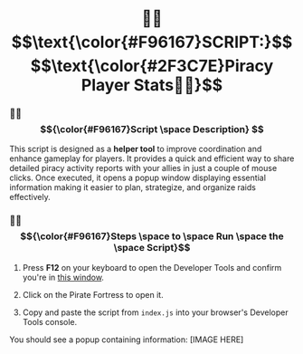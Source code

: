 <div align="center">

# 🏴‍☠️ $$\text{\color{#F96167}SCRIPT:}$$ $$\text{\color{#2F3C7E}Piracy Player Stats🏴‍☠️}$$

</div>

### 🏴‍☠️ $${\color{#F96167}Script \space Description} $$
This script is designed as a **helper tool** to improve coordination and enhance gameplay for players. It provides a quick and efficient way to share detailed piracy activity reports with your allies in just a couple of mouse clicks. Once executed, it opens a popup window displaying essential information making it easier to plan, strategize, and organize raids effectively.


### 🏴‍☠️ $${\color{#F96167}Steps \space to \space Run \space the \space Script}$$
1. Press **F12** on your keyboard to open the Developer Tools and confirm you're in [this window](https://imgur.com/a/05FW59V).

2. Click on the Pirate Fortress to open it.
   
3. Copy and paste the script from `index.js` into your browser's Developer Tools console.


You should see a popup containing information:
[IMAGE HERE]

